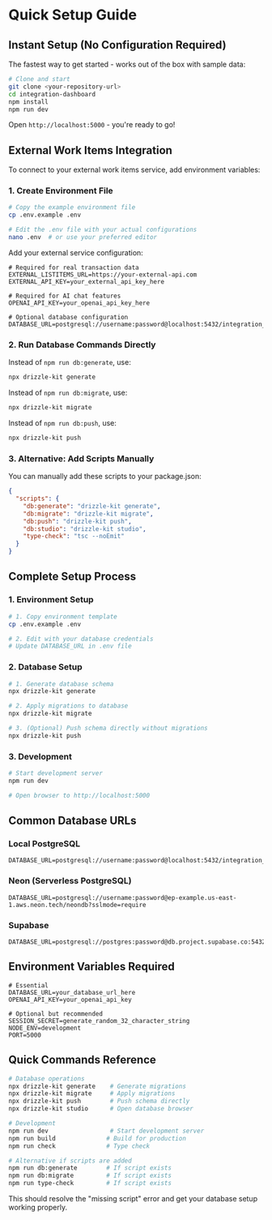 # Quick Setup Guide

## Instant Setup (No Configuration Required)

The fastest way to get started - works out of the box with sample data:

```bash
# Clone and start
git clone <your-repository-url>
cd integration-dashboard
npm install
npm run dev
```

Open `http://localhost:5000` - you're ready to go!

## External Work Items Integration

To connect to your external work items service, add environment variables:

### 1. Create Environment File
```bash
# Copy the example environment file
cp .env.example .env

# Edit the .env file with your actual configurations
nano .env  # or use your preferred editor
```

Add your external service configuration:
```env
# Required for real transaction data
EXTERNAL_LISTITEMS_URL=https://your-external-api.com
EXTERNAL_API_KEY=your_external_api_key_here

# Required for AI chat features  
OPENAI_API_KEY=your_openai_api_key_here

# Optional database configuration
DATABASE_URL=postgresql://username:password@localhost:5432/integration_dashboard
```

### 2. Run Database Commands Directly

Instead of `npm run db:generate`, use:
```bash
npx drizzle-kit generate
```

Instead of `npm run db:migrate`, use:
```bash
npx drizzle-kit migrate
```

Instead of `npm run db:push`, use:
```bash
npx drizzle-kit push
```

### 3. Alternative: Add Scripts Manually

You can manually add these scripts to your package.json:

```json
{
  "scripts": {
    "db:generate": "drizzle-kit generate",
    "db:migrate": "drizzle-kit migrate",
    "db:push": "drizzle-kit push",
    "db:studio": "drizzle-kit studio",
    "type-check": "tsc --noEmit"
  }
}
```

## Complete Setup Process

### 1. Environment Setup
```bash
# 1. Copy environment template
cp .env.example .env

# 2. Edit with your database credentials
# Update DATABASE_URL in .env file
```

### 2. Database Setup
```bash
# 1. Generate database schema
npx drizzle-kit generate

# 2. Apply migrations to database
npx drizzle-kit migrate

# 3. (Optional) Push schema directly without migrations
npx drizzle-kit push
```

### 3. Development
```bash
# Start development server
npm run dev

# Open browser to http://localhost:5000
```

## Common Database URLs

### Local PostgreSQL
```
DATABASE_URL=postgresql://username:password@localhost:5432/integration_dashboard
```

### Neon (Serverless PostgreSQL)
```
DATABASE_URL=postgresql://username:password@ep-example.us-east-1.aws.neon.tech/neondb?sslmode=require
```

### Supabase
```
DATABASE_URL=postgresql://postgres:password@db.project.supabase.co:5432/postgres
```

## Environment Variables Required

```env
# Essential
DATABASE_URL=your_database_url_here
OPENAI_API_KEY=your_openai_api_key

# Optional but recommended
SESSION_SECRET=generate_random_32_character_string
NODE_ENV=development
PORT=5000
```

## Quick Commands Reference

```bash
# Database operations
npx drizzle-kit generate    # Generate migrations
npx drizzle-kit migrate     # Apply migrations
npx drizzle-kit push        # Push schema directly
npx drizzle-kit studio      # Open database browser

# Development
npm run dev                 # Start development server
npm run build              # Build for production
npm run check              # Type check

# Alternative if scripts are added
npm run db:generate        # If script exists
npm run db:migrate         # If script exists
npm run type-check         # If script exists
```

This should resolve the "missing script" error and get your database setup working properly.